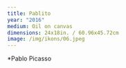 ```yaml
---
title: Pablito
year: "2016"
medium: Oil on canvas
dimensions: 24x18in. / 60.96x45.72cm
image: /img/ikons/06.jpeg
---
```

*Pablo Picasso
